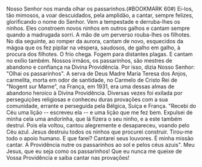 
Nosso Senhor nos manda olhar os passarinhos.(#BOOKMARK 60#) Ei-los, tão mimosos, a voar descuidados, pela amplidão, a cantar, sempre felizes, glorificando o nome do Senhor. Vem a tempestade e derruba-lhes os ninhos. Eles constroem novos ninhos em outros galhos e cantam sempre quando a madrugada sorri. A mão de um perverso rouba-lhes os filhotes. No dia seguinte, ao romper da aurora, cantam de novo, esquecidos da mágoa que os fez pipilar na véspera, saudosos, de galho em galho, à procura dos filhotes. O frio chega. Fogem para distantes plagas. E cantam no exílio também. Nossos irmãos, os passarinhos, são mestres de abandono e confiança na Divina Providência. Por isso, dizia Nosso Senhor: "Olhai os passarinhos". A serva de Deus Madre Maria Teresa dos Anjos, carmelita, morta em odor de santidade, no Carmelo de Cristo Rei de "Nogent sur Marne", na França, em 1931, era uma dessas almas de abandono heroico à Divina Providência. Diversas vezes foi exilada por perseguições religiosas e conheceu duras provações com a sua comunidade, errante e perseguida pela Bélgica, Suíça e França. "Recebi do Céu uma lição -- escreveu ela -- e uma lição que me fez bem. Expulsei de minha cela uma andorinha, que lá fizera o seu ninho, e a este também destruí. Pois ela voltou, cantou alegremente e desapareceu, voando pelo Céu azul. Jesus destruiu todos os ninhos que procurei construir. Tirou-me todo o apoio humano. E que farei? Cantarei seus louvores. É minha missão cantar. A Providência nutre os passarinhos ao sol e pelos céus azuis". Meu Jesus, que eu seja como os passarinhos! Que eu nunca me queixe de Vossa Providência e saiba cantar nas provações!

